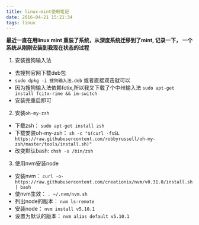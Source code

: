 ```yaml
---
title: linux-mint使用笔记
date: 2016-04-21 15:21:34
tags: linux
---
```


**最近一直在用linux mint 重装了系统，从深度系统迁移到了mint, 记录一下， 一个系统从刚刚安装到我现在状态的过程**

1. 安装搜狗输入法
  + 去搜狗官网下载deb包
  + `sudo dpkg -i 搜狗输入法.deb` 或者直接双击就可以
  + 因为搜狗输入法依赖fctix,所以我又下载了个中州输入法
    `sudo apt-get install fcitx-rime && im-switch`
  + 安装完重启即可
2. 安装`oh-my-zsh`
  + 下载zsh： `sudo apt-get install zsh`
  + 下载安装oh-my-zsh： `sh -c "$(curl -fsSL https://raw.githubusercontent.com/robbyrussell/oh-my-zsh/master/tools/install.sh)"`
  + 改变默认bash: `chsh -s /bin/zsh`
3. 使用nvm安装node
  + 安装nvm： `curl -o- https://raw.githubusercontent.com/creationix/nvm/v0.31.0/install.sh | bash`
  + 使nvm生效： `. ~/.nvm/nvm.sh`
  + 列出node的版本： `nvm ls-remote`
  + 安装node： `nvm install v5.10.1`
  + 设置为默认的版本： `nvm alias default v5.10.1`
